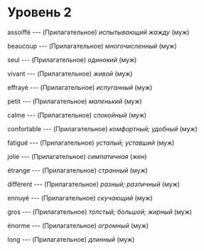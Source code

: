 # Уровень 2
assoiffé --- (Прилагательное)
*испытывающий жажду* (муж)



beaucoup --- (Прилагательное)
*многочисленный* (муж)



seul --- (Прилагательное)
*одинокий* (муж)



vivant --- (Прилагательное)
*живой* (муж)



effrayé --- (Прилагательное)
*испуганный* (муж)



petit --- (Прилагательное)
*маленький* (муж)



calme --- (Прилагательное)
*спокойный* (муж)



confortable --- (Прилагательное)
*комфортный; удобный* (муж)



fatigué --- (Прилагательное)
*усталый; уставший* (муж)



jolie --- (Прилагательное)
*симпатичная* (жен)



étrange --- (Прилагательное)
*странный* (муж)



différent --- (Прилагательное)
*разный; различный* (муж)



ennuyé --- (Прилагательное)
*скучающий* (муж)



gros --- (Прилагательное)
*толстый; большой; жирный* (муж)



énorme --- (Прилагательное)
*огромный* (муж)



long --- (Прилагательное)
*длинный* (муж)